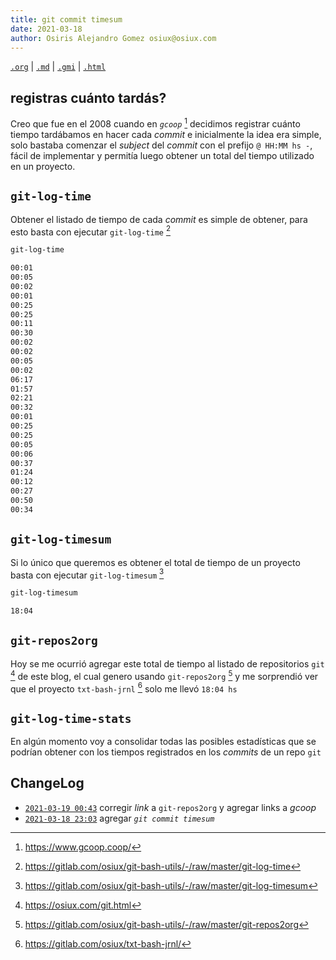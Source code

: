 ```yaml
---
title: git commit timesum
date: 2021-03-18
author: Osiris Alejandro Gomez osiux@osiux.com
---
```


[`.org`](https://gitlab.com/osiux/osiux.gitlab.io/-/raw/master/2021-03-18-git-commit-timesum.org) |
[`.md`](https://gitlab.com/osiux/osiux.gitlab.io/-/raw/master/2021-03-18-git-commit-timesum.md) |
[`.gmi`](gemini://gmi.osiux.com/2021-03-18-git-commit-timesum.gmi) |
[`.html`](https://osiux.gitlab.io/2021-03-18-git-commit-timesum.html)

## registras cuánto tardás?

Creo que fue en el 2008 cuando en *`gcoop`* [^1] decidimos registrar
cuánto tiempo tardábamos en hacer cada *commit* e inicialmente la idea
era simple, solo bastaba comenzar el *subject* del *commit* con el
prefijo `@ HH:MM hs -`, fácil de implementar y permitía luego obtener un
total del tiempo utilizado en un proyecto.

## `git-log-time`

Obtener el listado de tiempo de cada *commit* es simple de obtener, para
esto basta con ejecutar `git-log-time` [^2]

``` {.bash org-language="sh" exports="code"}
git-log-time

00:01
00:05
00:02
00:01
00:25
00:25
00:11
00:30
00:02
00:02
00:05
00:02
06:17
01:57
02:21
00:32
00:01
00:25
00:25
00:05
00:06
00:37
01:24
00:12
00:27
00:50
00:34

```

## `git-log-timesum`

Si lo único que queremos es obtener el total de tiempo de un proyecto
basta con ejecutar `git-log-timesum` [^3]

``` {.bash org-language="sh" exports="code"}
git-log-timesum

18:04

```

## `git-repos2org`

Hoy se me ocurrió agregar este total de tiempo al listado de
repositorios `git` [^4] de este blog, el cual genero usando
`git-repos2org` [^5] y me sorprendió ver que el proyecto `txt-bash-jrnl`
[^6] solo me llevó `18:04 hs`

## `git-log-time-stats`

En algún momento voy a consolidar todas las posibles estadísticas que se
podrían obtener con los tiempos registrados en los *commits* de un repo
`git`

## ChangeLog

-   [`2021-03-19 00:43`](https://gitlab.com/osiux/osiux.gitlab.io/-/commit/efb8315115f34fd7d285c674a867f9877f69c432)
corregir *link* a `git-repos2org` y agregar links a *gcoop*
-   [`2021-03-18 23:03`](https://gitlab.com/osiux/osiux.gitlab.io/-/commit/4d52b7d119c3495ed0fc171ffe620c36a3339992)
agregar *`git commit timesum`*

[^1]: <https://www.gcoop.coop/>

[^2]: <https://gitlab.com/osiux/git-bash-utils/-/raw/master/git-log-time>

[^3]: <https://gitlab.com/osiux/git-bash-utils/-/raw/master/git-log-timesum>

[^4]: <https://osiux.com/git.html>

[^5]: <https://gitlab.com/osiux/git-bash-utils/-/raw/master/git-repos2org>

[^6]: <https://gitlab.com/osiux/txt-bash-jrnl/>
